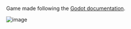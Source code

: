 Game made following the [Godot documentation](https://docs.godotengine.org/en/stable/getting_started/first_2d_game/index.html).

![image](https://github.com/amanda-lais/Dodge-the-Creeps/assets/100282290/0a0e02c3-cbfd-452b-bbd9-a3d1c3fe2ffe)
